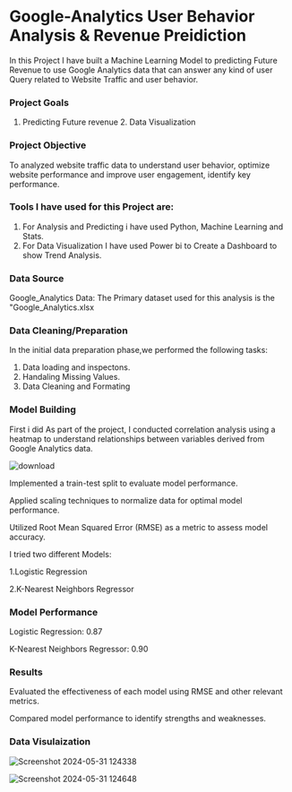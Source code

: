 # Google-Analytics User Behavior Analysis & Revenue Preidiction

 In this Project I have built a Machine Learning Model to predicting Future Revenue to use Google Analytics data that can answer any kind of user Query related to Website Traffic and user behavior. 

### Project Goals

 1. Predicting Future revenue 2. Data Visualization 

### Project Objective
 
 To analyzed website traffic data to understand user behavior, optimize website performance and improve user engagement, identify key performance.
 
 ### Tools I have used for this Project are: 
 
 1. For Analysis and Predicting i have used Python, Machine Learning and Stats.
 2. For Data Visualization I have used Power bi to Create a Dashboard to show Trend Analysis.

### Data Source 

Google_Analytics Data: The Primary dataset used for this analysis is the "Google_Analytics.xlsx

### Data Cleaning/Preparation

In the initial data preparation phase,we performed the following tasks:
1. Data loading and inspectons.
2. Handaling Missing Values.
3. Data Cleaning and Formating 

### Model Building 

First i did As part of the project, I conducted correlation analysis using a heatmap to understand relationships between variables derived from Google Analytics data.

![download](https://github.com/user-attachments/assets/480d15c0-c81f-494f-a930-7ecfce4c2cea)


Implemented a train-test split to evaluate model performance.

Applied scaling techniques to normalize data for optimal model performance.

Utilized Root Mean Squared Error (RMSE) as a metric to assess model accuracy.


I tried two different Models:

1.Logistic Regression

2.K-Nearest Neighbors Regressor

### Model Performance 

Logistic Regression: 0.87

K-Nearest Neighbors Regressor: 0.90

### Results

Evaluated the effectiveness of each model using RMSE and other relevant metrics.

Compared model performance to identify strengths and weaknesses.

### Data Visulaization 

![Screenshot 2024-05-31 124338](https://github.com/user-attachments/assets/ba025ab1-3639-49fb-a099-0f384ff703fe)

![Screenshot 2024-05-31 124648](https://github.com/user-attachments/assets/575c1e4a-3604-4821-b827-bee9a72a7d62)
